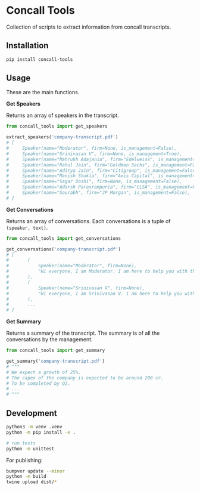 # Concall Tools

Collection of scripts to extract information from concall transcripts.

## Installation

```bash
pip install concall-tools
```

## Usage

These are the main functions.

**Get Speakers**

Returns an array of speakers in the transcript.

```python
from concall_tools import get_speakers

extract_speakers('company-transcript.pdf')
# [
#     Speaker(name="Moderator", firm=None, is_management=False),
#     Speaker(name="Srinivasan V", firm=None, is_management=True),
#     Speaker(name="Mahrukh Adajania", firm="Edelweiss", is_management=False),
#     Speaker(name="Rahul Jain", firm="Goldman Sachs", is_management=False),
#     Speaker(name="Aditya Jain", firm="Citigroup", is_management=False),
#     Speaker(name="Manish Shukla", firm="Axis Capital", is_management=False),
#     Speaker(name="Sagar Doshi", firm=None, is_management=False),
#     Speaker(name="Adarsh Parasrampuria", firm="CLSA", is_management=False),
#     Speaker(name="Saurabh", firm="JP Morgan", is_management=False),
# ]
```

**Get Conversations**

Returns an array of conversations. Each conversations is a tuple of `(speaker, text)`.

```python
from concall_tools import get_conversations

get_conversations('company-transcript.pdf')
# [
#       (
#           Speaker(name="Moderator", firm=None),
#           "Hi everyone, I am Moderator. I am here to help you with the questions you may have."
#       ),
#       (
#           Speaker(name="Srinivasan V", firm=None),
#           "Hi everyone, I am Srinivasan V. I am here to help you with the questions you may have."
#       ),
#       ...
# ]
```

**Get Summary**

Returns a summary of the transcript. The summary is of all the conversations by the management.

```python
from concall_tools import get_summary

get_summary('company-transcript.pdf')
# """
# We expect a growth of 25%.
# The capex of the company is expected to be around 200 cr.
# To be completed by Q2.
# ...
# """
```


## Development

```bash
python3 -m venv .venv
python -m pip install -e .

# run tests
python -m unittest
```

For publishing:

```bash
bumpver update --minor
python -m build
twine upload dist/*
```
